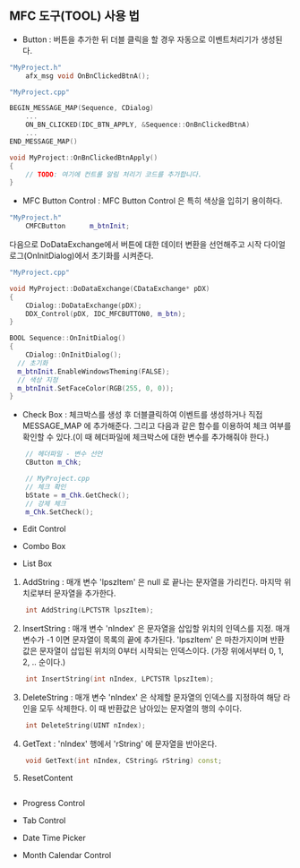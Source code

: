 ## MFC 도구(TOOL) 사용 법


* Button
: 버튼을 추가한 뒤 더블 클릭을 할 경우 자동으로 이벤트처리기가 생성된다.
```cpp
"MyProject.h"
	afx_msg void OnBnClickedBtnA();
```

```cpp
"MyProject.cpp"

BEGIN_MESSAGE_MAP(Sequence, CDialog)
	...
	ON_BN_CLICKED(IDC_BTN_APPLY, &Sequence::OnBnClickedBtnA)
	...
END_MESSAGE_MAP()

void MyProject::OnBnClickedBtnApply()
{
	// TODO: 여기에 컨트롤 알림 처리기 코드를 추가합니다.
}
```

* MFC Button Control
: MFC Button Control 은 특히 색상을 입히기 용이하다.
```cpp
"MyProject.h"
	CMFCButton		m_btnInit;
```

다음으로 DoDataExchange에서 버튼에 대한 데이터 변환을 선언해주고 시작 다이얼로그(OnInitDialog)에서 초기화를 시켜준다.
```cpp
"MyProject.cpp"

void MyProject::DoDataExchange(CDataExchange* pDX)
{
	CDialog::DoDataExchange(pDX);
	DDX_Control(pDX, IDC_MFCBUTTON0, m_btn);
}

BOOL Sequence::OnInitDialog()
{
	CDialog::OnInitDialog();
  // 초기화
  m_btnInit.EnableWindowsTheming(FALSE);
  // 색상 지정
  m_btnInit.SetFaceColor(RGB(255, 0, 0));
}
```

* Check Box
: 체크박스를 생성 후 더블클릭하여 이벤트를 생성하거나 직접 MESSAGE_MAP 에 추가해준다.
그리고 다음과 같은 함수를 이용하여 체크 여부를 확인할 수 있다.(이 때 헤더파일에 체크박스에 대한 변수를 추가해줘야 한다.)
```cpp
	// 헤더파일 - 변수 선언
	CButton m_Chk;

	// MyProject.cpp
	// 체크 확인
	bState = m_Chk.GetCheck();
	// 강제 체크
	m_Chk.SetCheck();
```

* Edit Control


* Combo Box


* List Box
1. AddString
: 매개 변수 'lpszItem' 은 null 로 끝나는 문자열을 가리킨다.
 마지막 위치로부터 문자열을 추가한다.
```cpp
	int AddString(LPCTSTR lpszItem);
```


2. InsertString
: 매개 변수 'nIndex' 은 문자열을 삽입할 위치의 인덱스를 지정. 매개 변수가 -1 이면 문자열이 목록의 끝에 추가된다.
 'lpszItem' 은 마찬가지이며 반환값은 문자열이 삽입된 위치의 0부터 시작되는 인덱스이다.
 (가장 위에서부터 0, 1, 2, .. 순이다.)

```cpp
	int InsertString(int nIndex, LPCTSTR lpszItem);
```

3. DeleteString
: 매개 변수 'nIndex' 은 삭제할 문자열의 인덱스를 지정하여 해당 라인을 모두 삭제한다. 이 때 반환값은 남아있는 문자열의 행의 수이다.
```cpp
	int DeleteString(UINT nIndex);
```

4. GetText
: 'nIndex' 행에서 'rString' 에 문자열을 반아온다.
```cpp
	void GetText(int nIndex, CString& rString) const;
```
 
5. ResetContent
```cpp

```


* Progress Control


* Tab Control


* Date Time Picker


* Month Calendar Control
